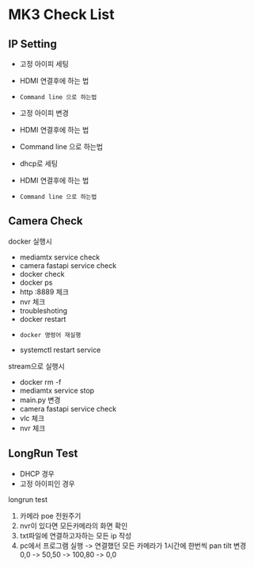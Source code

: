 # MK3 Check List



## IP Setting

  - 고정 아이피 세팅
  - HDMI 연결후에 하는 법
  - ```
    Command line 으로 하는법
    ```

  - 고정 아이피 변경
  - HDMI 연결후에 하는 법
  - Command line 으로 하는법

  - dhcp로 세팅
  - HDMI 연결후에 하는 법
  - ```
    Command line 으로 하는법
    ```

## Camera Check

  docker 실행시
  - mediamtx service check
  - camera fastapi service check
  - docker check
  - docker ps
  - http :8889 체크
  - nvr 체크
  - troubleshoting
  - docker restart
  - ```
    docker 명령어 재실행
    ```
  - systemctl restart service
    
  stream으로 실행시
  - docker rm -f 
  - mediamtx service stop
  - main.py 변경
  - camera fastapi service check
  - vlc 체크
  - nvr 체크

## LongRun Test

   - DHCP 경우
   - 고정 아이피인 경우

longrun test 
1. 카메라 poe 전원주기
2. nvr이 있다면 모든카메라의 화면 확인
3. txt파일에 연결하고자하는 모든 ip 작성
4. pc에서 프로그램 실행 -> 연결했던 모든 카메라가 1시간에 한번씩  pan tilt 변경 0,0 -> 50,50 -> 100,80 -> 0,0
   
